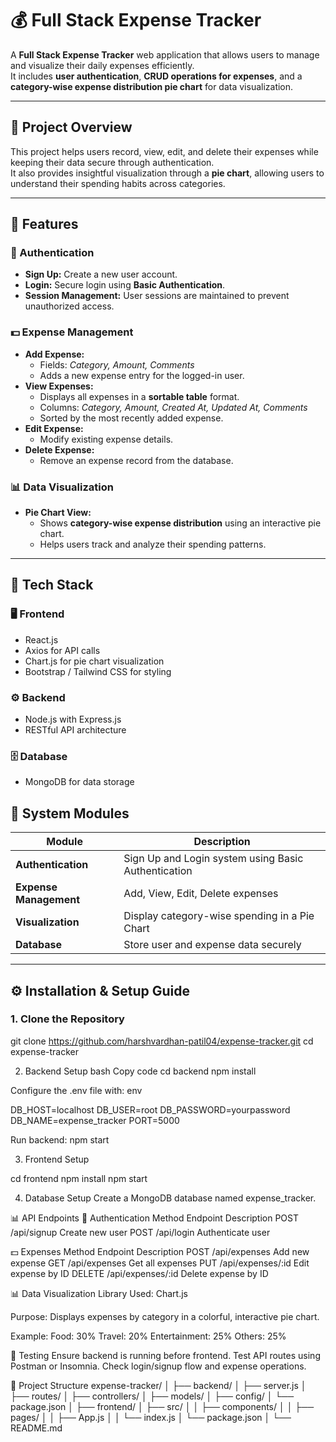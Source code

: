 # 💰 Full Stack Expense Tracker

A **Full Stack Expense Tracker** web application that allows users to manage and visualize their daily expenses efficiently.  
It includes **user authentication**, **CRUD operations for expenses**, and a **category-wise expense distribution pie chart** for data visualization.

---

## 🚀 Project Overview

This project helps users record, view, edit, and delete their expenses while keeping their data secure through authentication.  
It also provides insightful visualization through a **pie chart**, allowing users to understand their spending habits across categories.

---

## 🎯 Features

### 🔐 Authentication
- **Sign Up:** Create a new user account.  
- **Login:** Secure login using **Basic Authentication**.  
- **Session Management:** User sessions are maintained to prevent unauthorized access.  

### 💵 Expense Management
- **Add Expense:**  
  - Fields: *Category, Amount, Comments*  
  - Adds a new expense entry for the logged-in user.  
- **View Expenses:**  
  - Displays all expenses in a **sortable table** format.  
  - Columns: *Category, Amount, Created At, Updated At, Comments*  
  - Sorted by the most recently added expense.  
- **Edit Expense:**  
  - Modify existing expense details.  
- **Delete Expense:**  
  - Remove an expense record from the database.

### 📊 Data Visualization
- **Pie Chart View:**  
  - Shows **category-wise expense distribution** using an interactive pie chart.  
  - Helps users track and analyze their spending patterns.

---

## 🧠 Tech Stack

### 🖥️ Frontend
- React.js  
- Axios for API calls  
- Chart.js for pie chart visualization  
- Bootstrap / Tailwind CSS for styling

### ⚙️ Backend
- Node.js with Express.js  
- RESTful API architecture  

### 🗄️ Database
- MongoDB for data storage  

## 🧩 System Modules

| Module | Description |
|--------|-------------|
| **Authentication** | Sign Up and Login system using Basic Authentication |
| **Expense Management** | Add, View, Edit, Delete expenses |
| **Visualization** | Display category-wise spending in a Pie Chart |
| **Database** | Store user and expense data securely |

---

## ⚙️ Installation & Setup Guide

### 1. Clone the Repository

git clone https://github.com/harshvardhan-patil04/expense-tracker.git
cd expense-tracker

2. Backend Setup
bash
Copy code
cd backend
npm install

Configure the .env file with:
env

DB_HOST=localhost
DB_USER=root
DB_PASSWORD=yourpassword
DB_NAME=expense_tracker
PORT=5000

Run backend:
npm start

3. Frontend Setup

cd frontend
npm install
npm start

4. Database Setup
Create a MongoDB database named expense_tracker.


📊 API Endpoints
🔐 Authentication
Method	Endpoint	Description
POST	/api/signup	Create new user
POST	/api/login	Authenticate user

💵 Expenses
Method	Endpoint	Description
POST	/api/expenses	Add new expense
GET	/api/expenses	Get all expenses
PUT	/api/expenses/:id	Edit expense by ID
DELETE	/api/expenses/:id	Delete expense by ID

📊 Data Visualization
Library Used: Chart.js

Purpose: Displays expenses by category in a colorful, interactive pie chart.

Example:
Food: 30%
Travel: 20%
Entertainment: 25%
Others: 25%

🧪 Testing
Ensure backend is running before frontend.
Test API routes using Postman or Insomnia.
Check login/signup flow and expense operations.

📁 Project Structure
expense-tracker/
│
├── backend/
│   ├── server.js
│   ├── routes/
│   ├── controllers/
│   ├── models/
│   ├── config/
│   └── package.json
│
├── frontend/
│   ├── src/
│   │   ├── components/
│   │   ├── pages/
│   │   ├── App.js
│   │   └── index.js
│   └── package.json
│
└── README.md

